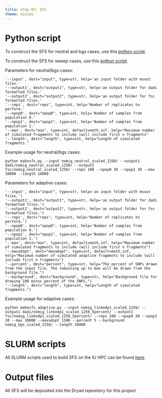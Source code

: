 ```yaml
---
title: Step 03: SFS
theme: minima
---
```


# Python script

To construct the SFS for neutral and bgs cases, use this [python script](https://github.com/meganlsmith/selectionandmigration/blob/main/scripts/python/sfs/makesfs.py).

To construct the SFS for sweep cases, use this [python script](https://github.com/meganlsmith/selectionandmigration/blob/main/scripts/python/sfs/makesfs_adaptive.py).

Parameters for neutral/bgs cases:
```
'--input', dest="input", type=str, help='an input folder with msout files.'
'--output1', dest="output1", type=str, help='an output folder for dadi formatted files.'
'--output2', dest="output2", type=str, help='an output folder for fsc formatted files.'
'--reps', dest="reps", type=int, help='Number of replicates to perform.'
'--npop0', dest="npop0", type=int, help='Number of samples from population 0.'
'--npop1', dest="npop1", type=int, help='Number of samples from population 1.'
'--max', dest="max", type=int, default=math.inf, help="Maximum number of simulated fragments to include (will include first n fragments"
'--length', dest="length", type=int, help="Length of simulated fragments."
```
Example usage for neutral/bgs cases:  
```
python makesfs.py --input nomig_neutral_scaled_1250/ --output1 dadi/nomig_neutral_scaled_1250/ --output2 fsc/nomig_neutral_scaled_1250/ --reps 100 --npop0 20 --npop1 20 --max 10000 --length 10000
```

Parameters for adaptive cases:
```
'--input', dest="input", type=str, help='an input folder with msout files.')
'--output1', dest="output1", type=str, help='an output folder for dadi formatted files.')
'--output2', dest="output2", type=str, help='an output folder for fsc formatted files.')
'--reps', dest="reps", type=int, help='Number of replicates to perform.')
'--npop0', dest="npop0", type=int, help='Number of samples from population 0.')
'--npop1', dest="npop1", type=int, help='Number of samples from population 1.')
'--max', dest="max", type=int, default=math.inf, help="Maximum number of simulated fragments to include (will include first n fragments")
'--maxadapt', dest="maxadapt", type=int, default=math.inf, help="Maximum number of simulated adaptive fragments to include (will include first n fragments")
'--percent', dest="percent", type=int, help="The percent of SNPs drawn from the input file. The remaining up to max will be drawn from the background file.")
'--background', dest="background", type=str, help="Background file for drawing 100 minus percent of the SNPs.")
'--length', dest="length", type=int, help="Length of simulated fragments.")

```
Example usage for adaptive cases:  
```
python makesfs_adaptive.py --input nomig_linkedp1_scaled_1250/ --output1 dadi/nomig_linkedp1_scaled_1250_5percent/ --output2 fsc/nomig_linkedp1_scaled_1250_5percent/ --reps 100 --npop0 20 --npop1 20 --max 10000 --maxadapt 1500 --percent 5 --background nomig_bgs_scaled_1250/ --length 10000
```

# SLURM scripts

All SLURM scripts used to build SFS on the IU HPC can be found [here](https://github.com/meganlsmith/selectionandmigration/blob/main/scripts/slurm/sfs).

# Output files

All SFS will be deposited into the Dryad repository for this project.
 
